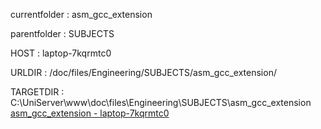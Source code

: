 currentfolder : asm_gcc_extension

parentfolder : SUBJECTS

HOST : laptop-7kqrmtc0

URLDIR : /doc/files/Engineering/SUBJECTS/asm_gcc_extension/

TARGETDIR : C:\UniServer\www\doc\files\Engineering\SUBJECTS\asm_gcc_extension
[asm_gcc_extension - laptop-7kqrmtc0](http://laptop-7kqrmtc0/doc/files/Engineering/SUBJECTS/asm_gcc_extension/open-command-prompt-here.html)

